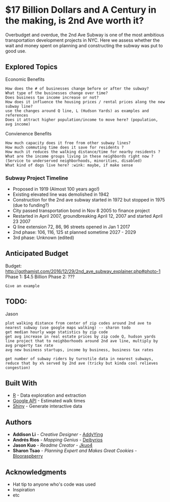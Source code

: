 # $17 Billion Dollars and A Century in the making, is 2nd Ave worth it?

Overbudget and overdue, the 2nd Ave Subway is one of the most ambitious transportation development projects in NYC. Here we assess whether the wait and money spent on planning and constructing the subway was put to good use.

## Explored Topics

Economic Benefits

```
How does the # of businesses change before or after the subway? 
What type of the businesses change over time?
Does business tax income increase or not? 
How does it influence the housing prices / rental prices along the new subway line?
use the changes around Q line, L (Hudson Yards) as examples and references
Does it attract higher population/income to move here? (population, avg income)

```
Convienence Benefits
```
How much capacity does it free from other subway lines?
How much commuting time does it save for residents ?
How much it reduces the walking distance/time for nearby residents ?  
What are the income groups living in these neighbords right now ? (Service to underserved neighborhoods, minorities, disabled)
What kind of dogs live here? :wink: maybe, if make sense 
```


### Subway Project Timeline

- Proposed in 1919 (Almost 100 years ago!)
- Existing elevated line was demolished in 1942
- Construction for the 2nd ave subway started in 1972 but stopped in 1975 (due to funding?)
- City passed transportation bond in Nov 8 2005 to finance project
- Restarted in April 2007, groundbreaking April 12, 2007 and started April 23 2007
- Q line extension 72, 86, 96 streets opened in Jan 1 2017
- 2nd phase: 106, 116, 125 st planned sometime 2027 - 2029
- 3rd phase: Unknown (edited)

## Anticipated Budget

Budget: 
http://gothamist.com/2016/12/29/2nd_ave_subway_explainer.php#photo-1
Phase 1: $4.5 Billion
Phase 2: ???

```
Give an example
```

## TODO:

Jason

```
plot walking distance from center of zip codes around 2nd ave to nearest subway (use google maps walking) -- sharon todo
get median hourly wage statistics by zip code
get avg increase in real estate prices by zip code Q, hudson yards line project that to neighborhoods around 2nd ave line, multiply by avg property tax rate
avg new business startups, income by business, business tax rates

get number of subway riders by turnstile data in nearest subways, reduce that by x% served by 2nd ave (tricky but kinda cool relieves congestion)
```

## Built With

* [R](http://www.R.org) - Data exploration and extraction
* [Google API](https://www.google.com/) - Estimated walk times
* [Shiny](https://rometools.github.io/rome/) - Generate interactive data


## Authors

* **Addison Li** - *Creative Designer* - [AddyYing](https://github.com/AddyYing)
* **Andrés Rios** - *Mapping Genius* - [Deibyrios](https://github.com/Deibyrios)
* **Jason Kuo** - *Readme Creator* - [Jkuo4](https://github.com/jkuo4)
* **Sharon Tsao** - *Planning Expert and Makes Great Cookies* - [Blooraspberry](https://github.com/Blooraspberry)


## Acknowledgments

* Hat tip to anyone who's code was used
* Inspiration
* etc
